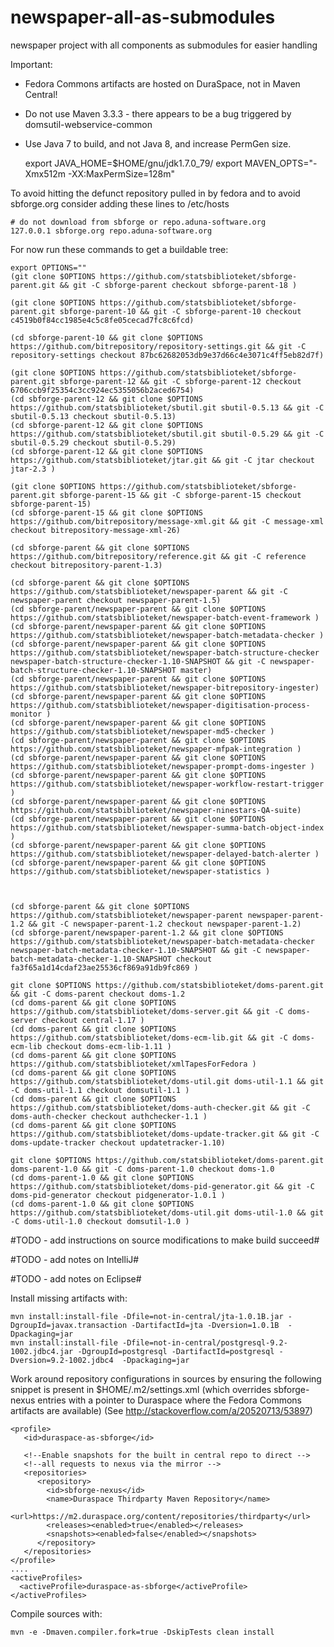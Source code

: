 # newspaper-all-as-submodules
newspaper project with all components as submodules for easier handling

Important:

* Fedora Commons artifacts are hosted on DuraSpace, not in Maven Central!
* Do not use Maven 3.3.3 - there appears to be a bug triggered by domsutil-webservice-common
* Use Java 7 to build, and not Java 8, and increase PermGen size.

    export JAVA_HOME=$HOME/gnu/jdk1.7.0_79/
    export MAVEN_OPTS="-Xmx512m -XX:MaxPermSize=128m"


To avoid hitting the defunct repository pulled in by fedora and to avoid sbforge.org consider
adding these lines to /etc/hosts

    # do not download from sbforge or repo.aduna-software.org
    127.0.0.1 sbforge.org repo.aduna-software.org

For now run these commands to get a buildable tree:

    export OPTIONS=""
    (git clone $OPTIONS https://github.com/statsbiblioteket/sbforge-parent.git && git -C sbforge-parent checkout sbforge-parent-18 )

    (git clone $OPTIONS https://github.com/statsbiblioteket/sbforge-parent.git sbforge-parent-10 && git -C sbforge-parent-10 checkout c4519b0f84cc1985e4c5c8fe05cecad7fc8c6fcd)
 
    (cd sbforge-parent-10 && git clone $OPTIONS https://github.com/bitrepository/repository-settings.git && git -C repository-settings checkout 87bc62682053db9e37d66c4e3071c4ff5eb82d7f)

    (git clone $OPTIONS https://github.com/statsbiblioteket/sbforge-parent.git sbforge-parent-12 && git -C sbforge-parent-12 checkout 6706ccb9f25354c3cc924ec5355056b2aced6754)
    (cd sbforge-parent-12 && git clone $OPTIONS https://github.com/statsbiblioteket/sbutil.git sbutil-0.5.13 && git -C sbutil-0.5.13 checkout sbutil-0.5.13)
    (cd sbforge-parent-12 && git clone $OPTIONS https://github.com/statsbiblioteket/sbutil.git sbutil-0.5.29 && git -C sbutil-0.5.29 checkout sbutil-0.5.29)
    (cd sbforge-parent-12 && git clone $OPTIONS https://github.com/statsbiblioteket/jtar.git && git -C jtar checkout jtar-2.3 )

    (git clone $OPTIONS https://github.com/statsbiblioteket/sbforge-parent.git sbforge-parent-15 && git -C sbforge-parent-15 checkout sbforge-parent-15)
    (cd sbforge-parent-15 && git clone $OPTIONS https://github.com/bitrepository/message-xml.git && git -C message-xml checkout bitrepository-message-xml-26)

    (cd sbforge-parent && git clone $OPTIONS https://github.com/bitrepository/reference.git && git -C reference checkout bitrepository-parent-1.3)

    (cd sbforge-parent && git clone $OPTIONS https://github.com/statsbiblioteket/newspaper-parent && git -C newspaper-parent checkout newspaper-parent-1.5)
    (cd sbforge-parent/newspaper-parent && git clone $OPTIONS https://github.com/statsbiblioteket/newspaper-batch-event-framework )
    (cd sbforge-parent/newspaper-parent && git clone $OPTIONS https://github.com/statsbiblioteket/newspaper-batch-metadata-checker )
    (cd sbforge-parent/newspaper-parent && git clone $OPTIONS https://github.com/statsbiblioteket/newspaper-batch-structure-checker newspaper-batch-structure-checker-1.10-SNAPSHOT && git -C newspaper-batch-structure-checker-1.10-SNAPSHOT master)
    (cd sbforge-parent/newspaper-parent && git clone $OPTIONS https://github.com/statsbiblioteket/newspaper-bitrepository-ingester)
    (cd sbforge-parent/newspaper-parent && git clone $OPTIONS https://github.com/statsbiblioteket/newspaper-digitisation-process-monitor )
    (cd sbforge-parent/newspaper-parent && git clone $OPTIONS https://github.com/statsbiblioteket/newspaper-md5-checker )
    (cd sbforge-parent/newspaper-parent && git clone $OPTIONS https://github.com/statsbiblioteket/newspaper-mfpak-integration )
    (cd sbforge-parent/newspaper-parent && git clone $OPTIONS https://github.com/statsbiblioteket/newspaper-prompt-doms-ingester )
    (cd sbforge-parent/newspaper-parent && git clone $OPTIONS https://github.com/statsbiblioteket/newspaper-workflow-restart-trigger )
    (cd sbforge-parent/newspaper-parent && git clone $OPTIONS https://github.com/statsbiblioteket/newspaper-ninestars-QA-suite)
    (cd sbforge-parent/newspaper-parent && git clone $OPTIONS https://github.com/statsbiblioteket/newspaper-summa-batch-object-index )
    (cd sbforge-parent/newspaper-parent && git clone $OPTIONS https://github.com/statsbiblioteket/newspaper-delayed-batch-alerter )
    (cd sbforge-parent/newspaper-parent && git clone $OPTIONS https://github.com/statsbiblioteket/newspaper-statistics )



    (cd sbforge-parent && git clone $OPTIONS https://github.com/statsbiblioteket/newspaper-parent newspaper-parent-1.2 && git -C newspaper-parent-1.2 checkout newspaper-parent-1.2)
    (cd sbforge-parent/newspaper-parent-1.2 && git clone $OPTIONS https://github.com/statsbiblioteket/newspaper-batch-metadata-checker newspaper-batch-metadata-checker-1.10-SNAPSHOT && git -C newspaper-batch-metadata-checker-1.10-SNAPSHOT checkout fa3f65a1d14cdaf23ae25536cf869a91db9fc869 )

    git clone $OPTIONS https://github.com/statsbiblioteket/doms-parent.git && git -C doms-parent checkout doms-1.2
    (cd doms-parent && git clone $OPTIONS https://github.com/statsbiblioteket/doms-server.git && git -C doms-server checkout central-1.17 )
    (cd doms-parent && git clone $OPTIONS https://github.com/statsbiblioteket/doms-ecm-lib.git && git -C doms-ecm-lib checkout doms-ecm-lib-1.11 )
    (cd doms-parent && git clone $OPTIONS https://github.com/statsbiblioteket/xmlTapesForFedora )
    (cd doms-parent && git clone $OPTIONS https://github.com/statsbiblioteket/doms-util.git doms-util-1.1 && git -C doms-util-1.1 checkout domsutil-1.1 )
    (cd doms-parent && git clone $OPTIONS https://github.com/statsbiblioteket/doms-auth-checker.git && git -C doms-auth-checker checkout authchecker-1.1 )
    (cd doms-parent && git clone $OPTIONS https://github.com/statsbiblioteket/doms-update-tracker.git && git -C doms-update-tracker checkout updatetracker-1.10)

    git clone $OPTIONS https://github.com/statsbiblioteket/doms-parent.git doms-parent-1.0 && git -C doms-parent-1.0 checkout doms-1.0
    (cd doms-parent-1.0 && git clone $OPTIONS https://github.com/statsbiblioteket/doms-pid-generator.git && git -C doms-pid-generator checkout pidgenerator-1.0.1 )
    (cd doms-parent-1.0 && git clone $OPTIONS https://github.com/statsbiblioteket/doms-util.git doms-util-1.0 && git -C doms-util-1.0 checkout domsutil-1.0 )

#TODO - add instructions on source modifications to make build succeed#

#TODO - add notes on IntelliJ#

#TODO - add notes on Eclipse#

Install missing artifacts with:

    mvn install:install-file -Dfile=not-in-central/jta-1.0.1B.jar -DgroupId=javax.transaction -DartifactId=jta -Dversion=1.0.1B  -Dpackaging=jar
    mvn install:install-file -Dfile=not-in-central/postgresql-9.2-1002.jdbc4.jar -DgroupId=postgresql -DartifactId=postgresql -Dversion=9.2-1002.jdbc4  -Dpackaging=jar

Work around repository configurations in sources by ensuring the following snippet
is present in $HOME/.m2/settings.xml (which overrides sbforge-nexus entries
with a pointer to Duraspace where the Fedora Commons artifacts are available)
(See http://stackoverflow.com/a/20520713/53897)

    <profile>
       <id>duraspace-as-sbforge</id>

       <!--Enable snapshots for the built in central repo to direct -->
       <!--all requests to nexus via the mirror -->
       <repositories>
	      <repository>
	        <id>sbforge-nexus</id>
            <name>Duraspace Thirdparty Maven Repository</name>
            <url>https://m2.duraspace.org/content/repositories/thirdparty</url>
	        <releases><enabled>true</enabled></releases>
	        <snapshots><enabled>false</enabled></snapshots>
	      </repository>
       </repositories>
    </profile>
    ....
    <activeProfiles>
      <activeProfile>duraspace-as-sbforge</activeProfile>
    </activeProfiles>

Compile sources with:

    mvn -e -Dmaven.compiler.fork=true -DskipTests clean install

